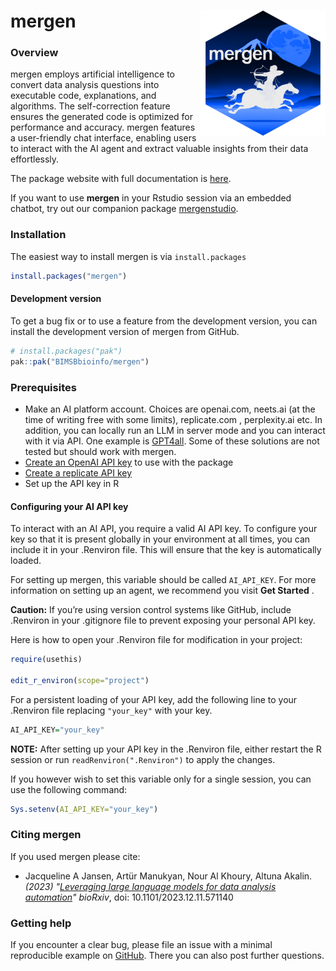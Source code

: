 
# mergen <img src="man/figures/mergen_logo.png" align="right" height="200" style="float:right; height:200px;"/>

<!-- README.md is generated from README.Rmd. Please edit that file -->

### Overview

mergen employs artificial intelligence to convert data analysis
questions into executable code, explanations, and algorithms. The
self-correction feature ensures the generated code is optimized for
performance and accuracy. mergen features a user-friendly chat
interface, enabling users to interact with the AI agent and extract
valuable insights from their data effortlessly.

The package website with full documentation is [here](http://bioinformatics.mdc-berlin.de/mergen/).

If you want to use **mergen** in your Rstudio session via an embedded chatbot, try out our companion package [mergenstudio](https://github.com/BIMSBbioinfo/mergenstudio/).

### Installation

The easiest way to install mergen is via `install.packages`

``` r
install.packages("mergen")
```

#### Development version

To get a bug fix or to use a feature from the development version, you
can install the development version of mergen from GitHub.

``` r
# install.packages("pak")
pak::pak("BIMSBbioinfo/mergen")
```

### Prerequisites

- Make an AI platform account. Choices are openai.com, neets.ai (at the time of writing free with some limits), replicate.com , perplexity.ai etc.
  In addition, you can locally run an LLM in server mode and you can interact with it via API. One example is [GPT4all](https://gpt4all.io/index.html). Some of these solutions are not tested but should work with mergen. 
- [Create an OpenAI API
  key](https://platform.openai.com/docs/api-reference/introduction) to use with the
  package
- [Create a replicate API key](https://replicate.com/pricing)
- Set up the API key in R

#### Configuring your AI API key

To interact with an AI API, you require a valid AI API key. To configure
your key so that it is present globally in your environment at all
times, you can include it in your .Renviron file. This will ensure that
the key is automatically loaded.

For setting up mergen, this variable should be called `AI_API_KEY`. For
more information on setting up an agent, we recommend you visit **Get
Started** .

**Caution:** If you’re using version control systems like GitHub,
include .Renviron in your .gitignore file to prevent exposing your
personal API key.

Here is how to open your .Renviron file for modification in your
project:

``` r
require(usethis)

edit_r_environ(scope="project")
```

For a persistent loading of your API key, add the following line to your
.Renviron file replacing `"your_key"` with your key.

``` r
AI_API_KEY="your_key"
```

**NOTE:** After setting up your API key in the .Renviron file, either
restart the R session or run `readRenviron(".Renviron")` to apply the
changes.

If you however wish to set this variable only for a single session, you
can use the following command:

``` r
Sys.setenv(AI_API_KEY="your_key")
```

### Citing mergen
If you used mergen please cite:

* Jacqueline A Jansen, Artür Manukyan, Nour Al Khoury, Altuna Akalin. _(2023)_ *"[Leveraging large language models for data analysis automation]( https://doi.org/10.1101/2023.12.11.571140)"* _bioRxiv_, doi: 10.1101/2023.12.11.571140



### Getting help

If you encounter a clear bug, please file an issue with a minimal
reproducible example on
[GitHub](https://github.com/BIMSBbioinfo/mergen). There you can also
post further questions.
